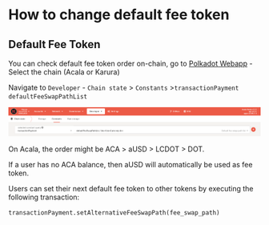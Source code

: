 # How to change default fee token

## Default Fee Token

You can check default fee token order on-chain, go to [Polkadot Webapp](https://polkadot.js.org/apps) - Select the chain (Acala or Karura)

Navigate to `Developer` - `Chain state` > `Constants` >`transactionPayment defaultFeeSwapPathList`

![](<../../.gitbook/assets/Screen Shot 2021-08-04 at 9.06.14 PM.png>)

On Acala, the order might be ACA > aUSD > LCDOT > DOT.

If a user has no ACA balance, then aUSD will automatically be used as fee token.

Users can set their next default fee token to other tokens by executing the following transaction:

```
transactionPayment.setAlternativeFeeSwapPath(fee_swap_path)
```
